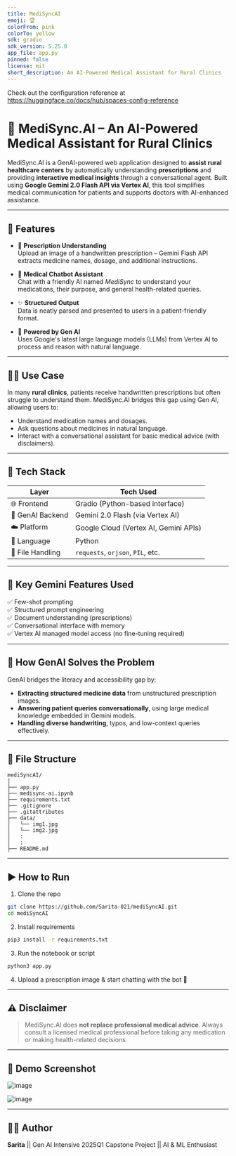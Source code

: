 ```yaml
---
title: MediSyncAI
emoji: 🏆
colorFrom: pink
colorTo: yellow
sdk: gradio
sdk_version: 5.25.0
app_file: app.py
pinned: false
license: mit
short_description: An AI-Powered Medical Assistant for Rural Clinics
---
```


<!-- @format -->

Check out the configuration reference at https://huggingface.co/docs/hub/spaces-config-reference

# 🏥 MediSync.AI – An AI-Powered Medical Assistant for Rural Clinics

MediSync.AI is a GenAI-powered web application designed to **assist rural healthcare centers** by automatically understanding **prescriptions** and providing **interactive medical insights** through a conversational agent. Built using **Google Gemini 2.0 Flash API via Vertex AI**, this tool simplifies medical communication for patients and supports doctors with AI-enhanced assistance.

---

## 📌 Features

-   🧠 **Prescription Understanding**  
    Upload an image of a handwritten prescription – Gemini Flash API extracts medicine names, dosage, and additional instructions.

-   💬 **Medical Chatbot Assistant**  
    Chat with a friendly AI named _MediSync_ to understand your medications, their purpose, and general health-related queries.

-   ✨ **Structured Output**  
    Data is neatly parsed and presented to users in a patient-friendly format.

-   🚀 **Powered by Gen AI**  
    Uses Google's latest large language models (LLMs) from Vertex AI to process and reason with natural language.

---

## 🧑‍⚕️ Use Case

In many **rural clinics**, patients receive handwritten prescriptions but often struggle to understand them. MediSync.AI bridges this gap using Gen AI, allowing users to:

-   Understand medication names and dosages.
-   Ask questions about medicines in natural language.
-   Interact with a conversational assistant for basic medical advice (with disclaimers).

---

## 🔧 Tech Stack

| Layer            | Tech Used                             |
| ---------------- | ------------------------------------- |
| 🌐 Frontend      | Gradio (Python-based interface)       |
| 🧠 GenAI Backend | Gemini 2.0 Flash (via Vertex AI)      |
| ☁️ Platform      | Google Cloud (Vertex AI, Gemini APIs) |
| 🧪 Language      | Python                                |
| 📁 File Handling | `requests`, `orjson`, `PIL`, etc.     |

---

## 📌 Key Gemini Features Used

✅ Few-shot prompting  
✅ Structured prompt engineering  
✅ Document understanding (prescriptions)  
✅ Conversational interface with memory  
✅ Vertex AI managed model access (no fine-tuning required)

---

## 🧠 How GenAI Solves the Problem

GenAI bridges the literacy and accessibility gap by:

-   **Extracting structured medicine data** from unstructured prescription images.
-   **Answering patient queries conversationally**, using large medical knowledge embedded in Gemini models.
-   **Handling diverse handwriting**, typos, and low-context queries effectively.

---

## 📂 File Structure

```
mediSyncAI/
│
├── app.py
├── medisync-ai.ipynb            
├── requirements.txt
├── .gitignore
├── .gitattributes       
├── data/
│   └── img1.jpg
│   └── img2.jpg
│   :
│   :
├── README.md
```

---

## ▶️ How to Run

1. Clone the repo

```bash
git clone https://github.com/Sarita-021/mediSyncAI.git
cd mediSyncAI
```

2. Install requirements

```bash
pip3 install -r requirements.txt
```

3. Run the notebook or script

```bash
python3 app.py
```

4. Upload a prescription image & start chatting with the bot 🎯

---

## ⚠️ Disclaimer

> MediSync.AI does **not replace professional medical advice**. Always consult a licensed medical professional before taking any medication or making health-related decisions.

---

## 📸 Demo Screenshot

![image](https://github.com/user-attachments/assets/e2dea5d5-7b5a-4c4c-8776-e89ab3e4aaec)


![image](https://github.com/user-attachments/assets/c2ae08e2-fa81-49d3-94af-7791c25725b7)

---

## 🧑‍💻 Author

**Sarita** || Gen AI Intensive 2025Q1 Capstone Project || AI & ML Enthusiast
